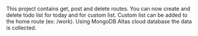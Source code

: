 This project contains get, post and delete routes. You can now create and delete todo list for today and for custom list. Custom list can be added to the home route (ex: /work). Using MongoDB Altas cloud database the data is collected.

